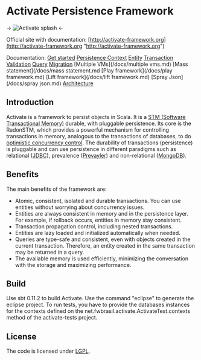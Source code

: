 # Activate Persistence Framework

-> ![Activate splash](http://activate-framework.org/wp-content/uploads/2012/04/activateslider4.jpg) <-

Official site with documentation:
[http://activate-framework.org](http://activate-framework.org "http://activate-framework.org")

Documentation: [Get started](/docs/get-started.md) [Persistence Context](/docs/persistence-context.md) [Entity](/docs/entity.md) [Transaction](/docs/transaction.md) [Validation](/docs/validation.md) [Query](/docs/query.md) [Migration](/docs/migration.md) [Multiple VMs](/docs/multiple vms.md) [Mass statement](/docs/mass statement.md [Play framework](/docs/play framework.md) [Lift framework](/docs/lift framework.md) [Spray Json](/docs/spray json.md) [Architecture](/docs/architecture.md)

## Introduction

Activate is a framework to persist objects in Scala. It is a [STM (Software Transactional Memory)](http://en.wikipedia.org/wiki/Software_transactional_memory) durable, with pluggable persistence. Its core is the RadonSTM, which provides a powerful mechanism for controlling transactions in memory, analogous to the transactions of databases, to do [optimistic concurrency control](http://en.wikipedia.org/wiki/Optimistic_concurrency_control). The durability of transactions (persistence) is pluggable and can use persistence in different paradigms such as relational ([JDBC](http://en.wikipedia.org/wiki/Java_Database_Connectivity)), prevalence ([Prevayler](http://prevayler.org/)) and non-relational ([MongoDB](https://www.mongodb.org/)).

## Benefits

The main benefits of the framework are:

- Atomic, consistent, isolated and durable transactions. You can use entities without worrying about concurrency issues.
- Entities are always consistent in memory and in the persistence layer. For example, if rollback occurs, entities in memory stay consistent.
- Transaction propagation control, including nested transactions.
- Entities are lazy loaded and initialized automatically when needed.
- Queries are type-safe and consistent, even with objects created in the current transaction. Therefore, an entity created in the same transaction may be returned in a query.
- The available memory is used efficiently, minimizing the conversation with the storage and maximizing performance.

## Build

Use sbt 0.11.2 to build Activate. Use the command "eclipse" to generate the eclipse project.
To run tests, you have to provide the databases instances for the contexts defined on the net.fwbrasil.activate.ActivateTest.contexts method of the activate-tests project.

## License

The code is licensed under [LGPL](http://pl.wikipedia.org/wiki/GNU_Lesser_General_Public_License).

